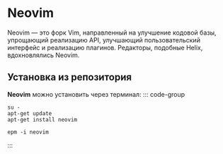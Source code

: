 # Neovim

Neovim — это форк Vim, направленный на улучшение кодовой базы, упрощающий реализацию API, улучшающий пользовательский интерфейс и реализацию плагинов. Редакторы, подобные Helix, вдохновлялись Neovim.

## Установка из репозитория

**Neovim** можно установить через терминал:
::: code-group

```shell[apt-get]
su -
apt-get update
apt-get install neovim
```
```shell[epm]
epm -i neovim
```
:::